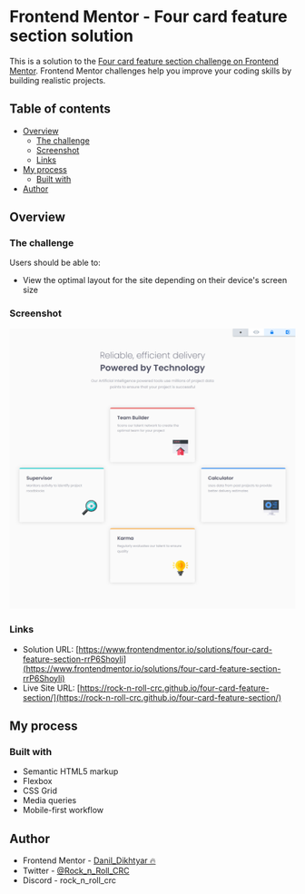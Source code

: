# Frontend Mentor - Four card feature section solution

This is a solution to the [Four card feature section challenge on Frontend Mentor](https://www.frontendmentor.io/challenges/four-card-feature-section-weK1eFYK). Frontend Mentor challenges help you improve your coding skills by building realistic projects.

## Table of contents

- [Overview](#overview)
  - [The challenge](#the-challenge)
  - [Screenshot](#screenshot)
  - [Links](#links)
- [My process](#my-process)
  - [Built with](#built-with)
- [Author](#author)

## Overview

### The challenge

Users should be able to:

- View the optimal layout for the site depending on their device's screen size

### Screenshot

![](./designs/screenshot.jpg)

### Links

- Solution URL: [https://www.frontendmentor.io/solutions/four-card-feature-section-rrP6Shoyli](https://www.frontendmentor.io/solutions/four-card-feature-section-rrP6Shoyli)
- Live Site URL: [https://rock-n-roll-crc.github.io/four-card-feature-section/](https://rock-n-roll-crc.github.io/four-card-feature-section/)

## My process

### Built with

- Semantic HTML5 markup
- Flexbox
- CSS Grid
- Media queries
- Mobile-first workflow

## Author

- Frontend Mentor - [Danil_Dikhtyar 🔥](https://www.frontendmentor.io/profile/Rock-n-Roll-CRC)
- Twitter - [@Rock_n_Roll_CRC](https://twitter.com/Rock_n_Roll_CRC)
- Discord - rock_n_roll_crc
